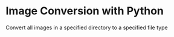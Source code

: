 # Image Conversion with Python

Convert all images in a specified directory to a specified file type
